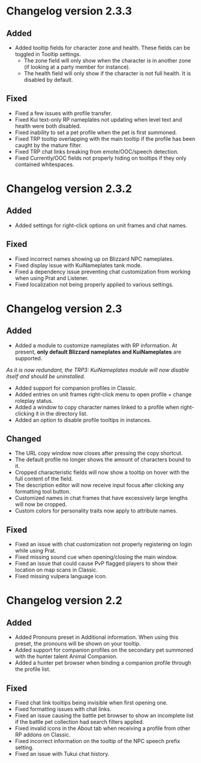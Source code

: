 # Changelog version 2.3.3

## Added
- Added tooltip fields for character zone and health. These fields can be toggled in Tooltip settings.
  - The zone field will only show when the character is in another zone (if looking at a party member for instance).
  - The health field will only show if the character is not full health. It is disabled by default.

## Fixed
- Fixed a few issues with profile transfer.
- Fixed Kui text-only RP nameplates not updating when level text and health were both disabled.
- Fixed inability to set a pet profile when the pet is first summoned.
- Fixed TRP tooltip overlapping with the main tooltip if the profile has been caught by the mature filter.
- Fixed TRP chat links breaking from emote/OOC/speech detection.
- Fixed Currently/OOC fields not properly hiding on tooltips if they only contained whitespaces.

# Changelog version 2.3.2

## Added

- Added settings for right-click options on unit frames and chat names.

## Fixed

- Fixed incorrect names showing up on Blizzard NPC nameplates.
- Fixed display issue with KuiNameplates tank mode.
- Fixed a dependency issue preventing chat customization from working when using Prat and Listener.
- Fixed localization not being properly applied to various settings.

# Changelog version 2.3

## Added

- Added a module to customize nameplates with RP information. At present, **only default Blizzard nameplates and KuiNameplates** are supported.

*As it is now redundant, the TRP3: KuiNameplates module will now disable itself and should be uninstalled.*

- Added support for companion profiles in Classic.
- Added entries on unit frames right-click menu to open profile + change roleplay status.
- Added a window to copy character names linked to a profile when right-clicking it in the directory list.
- Added an option to disable profile tooltips in instances.

## Changed

- The URL copy window now closes after pressing the copy shortcut.
- The default profile no longer shows the amount of characters bound to it.
- Cropped characteristic fields will now show a tooltip on hover with the full content of the field.
- The description editor will now receive input focus after clicking any formatting tool button.
- Customized names in chat frames that have excessively large lengths will now be cropped.
- Custom colors for personality traits now apply to attribute names.

## Fixed

- Fixed an issue with chat customization not properly registering on login while using Prat.
- Fixed missing sound cue when opening/closing the main window.
- Fixed an issue that could cause PvP flagged players to show their location on map scans in Classic.
- Fixed missing vulpera language icon.

# Changelog version 2.2

## Added

- Added Pronouns preset in Additional information. When using this preset, the pronouns will be shown on your tooltip.
- Added support for companion profiles on the secondary pet summoned with the hunter talent Animal Companion.
- Added a hunter pet browser when binding a companion profile through the profile list.

## Fixed

- Fixed chat link tooltips being invisible when first opening one.
- Fixed formatting issues with chat links.
- Fixed an issue causing the battle pet browser to show an incomplete list if the battle pet collection had search filters applied.
- Fixed invalid icons in the About tab when receiving a profile from other RP addons on Classic.
- Fixed incorrect information on the tooltip of the NPC speech prefix setting.
- Fixed an issue with Tukui chat history.
